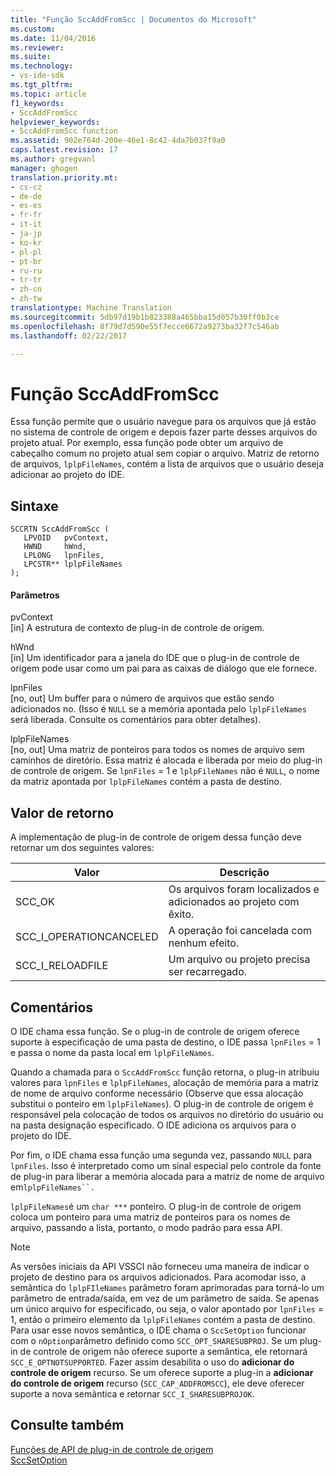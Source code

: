 ```yaml
---
title: "Função SccAddFromScc | Documentos do Microsoft"
ms.custom: 
ms.date: 11/04/2016
ms.reviewer: 
ms.suite: 
ms.technology:
- vs-ide-sdk
ms.tgt_pltfrm: 
ms.topic: article
f1_keywords:
- SccAddFromScc
helpviewer_keywords:
- SccAddFromScc function
ms.assetid: 902e764d-200e-46e1-8c42-4da7b037f9a0
caps.latest.revision: 17
ms.author: gregvanl
manager: ghogen
translation.priority.mt:
- cs-cz
- de-de
- es-es
- fr-fr
- it-it
- ja-jp
- ko-kr
- pl-pl
- pt-br
- ru-ru
- tr-tr
- zh-cn
- zh-tw
translationtype: Machine Translation
ms.sourcegitcommit: 5db97d19b1b823388a465bba15d057b30ff0b3ce
ms.openlocfilehash: 8f79d7d590e55f7ecce6672a9273ba32f7c546ab
ms.lasthandoff: 02/22/2017

---
```

# <a name="sccaddfromscc-function"></a>Função SccAddFromScc
Essa função permite que o usuário navegue para os arquivos que já estão no sistema de controle de origem e depois fazer parte desses arquivos do projeto atual. Por exemplo, essa função pode obter um arquivo de cabeçalho comum no projeto atual sem copiar o arquivo. Matriz de retorno de arquivos, `lplpFileNames`, contém a lista de arquivos que o usuário deseja adicionar ao projeto do IDE.  
  
## <a name="syntax"></a>Sintaxe  
  
```cpp#  
SCCRTN SccAddFromScc (  
   LPVOID   pvContext,  
   HWND     hWnd,  
   LPLONG   lpnFiles,  
   LPCSTR** lplpFileNames  
);  
```  
  
#### <a name="parameters"></a>Parâmetros  
 pvContext  
 [in] A estrutura de contexto de plug-in de controle de origem.  
  
 hWnd  
 [in] Um identificador para a janela do IDE que o plug-in de controle de origem pode usar como um pai para as caixas de diálogo que ele fornece.  
  
 lpnFiles  
 [no, out] Um buffer para o número de arquivos que estão sendo adicionados no. (Isso é `NULL` se a memória apontada pelo `lplpFileNames` será liberada. Consulte os comentários para obter detalhes).  
  
 lplpFileNames  
 [no, out] Uma matriz de ponteiros para todos os nomes de arquivo sem caminhos de diretório. Essa matriz é alocada e liberada por meio do plug-in de controle de origem. Se `lpnFiles` = 1 e `lplpFileNames` não é `NULL`, o nome da matriz apontada por `lplpFileNames` contém a pasta de destino.  
  
## <a name="return-value"></a>Valor de retorno  
 A implementação de plug-in de controle de origem dessa função deve retornar um dos seguintes valores:  
  
|Valor|Descrição|  
|-----------|-----------------|  
|SCC_OK|Os arquivos foram localizados e adicionados ao projeto com êxito.|  
|SCC_I_OPERATIONCANCELED|A operação foi cancelada com nenhum efeito.|  
|SCC_I_RELOADFILE|Um arquivo ou projeto precisa ser recarregado.|  
  
## <a name="remarks"></a>Comentários  
 O IDE chama essa função. Se o plug-in de controle de origem oferece suporte à especificação de uma pasta de destino, o IDE passa `lpnFiles` = 1 e passa o nome da pasta local em `lplpFileNames`.  
  
 Quando a chamada para o `SccAddFromScc` função retorna, o plug-in atribuiu valores para `lpnFiles` e `lplpFileNames`, alocação de memória para a matriz de nome de arquivo conforme necessário (Observe que essa alocação substitui o ponteiro em `lplpFileNames`). O plug-in de controle de origem é responsável pela colocação de todos os arquivos no diretório do usuário ou na pasta designação especificado. O IDE adiciona os arquivos para o projeto do IDE.  
  
 Por fim, o IDE chama essa função uma segunda vez, passando `NULL` para `lpnFiles`. Isso é interpretado como um sinal especial pelo controle da fonte de plug-in para liberar a memória alocada para a matriz de nome de arquivo em`lplpFileNames``.`  
  
 `lplpFileNames`é um `char ***` ponteiro. O plug-in de controle de origem coloca um ponteiro para uma matriz de ponteiros para os nomes de arquivo, passando a lista, portanto, o modo padrão para essa API.  
  
> [!NOTE]
>  As versões iniciais da API VSSCI não forneceu uma maneira de indicar o projeto de destino para os arquivos adicionados. Para acomodar isso, a semântica do `lplpFIleNames` parâmetro foram aprimoradas para torná-lo um parâmetro de entrada/saída, em vez de um parâmetro de saída. Se apenas um único arquivo for especificado, ou seja, o valor apontado por `lpnFiles` = 1, então o primeiro elemento da `lplpFileNames` contém a pasta de destino. Para usar esse novos semântica, o IDE chama o `SccSetOption` funcionar com o `nOption`parâmetro definido como `SCC_OPT_SHARESUBPROJ`. Se um plug-in de controle de origem não oferece suporte a semântica, ele retornará `SCC_E_OPTNOTSUPPORTED`. Fazer assim desabilita o uso do **adicionar do controle de origem** recurso. Se um oferece suporte a plug-in a **adicionar do controle de origem** recurso (`SCC_CAP_ADDFROMSCC`), ele deve oferecer suporte a nova semântica e retornar `SCC_I_SHARESUBPROJOK`.  
  
## <a name="see-also"></a>Consulte também  
 [Funções de API de plug-in de controle de origem](../extensibility/source-control-plug-in-api-functions.md)   
 [SccSetOption](../extensibility/sccsetoption-function.md)
